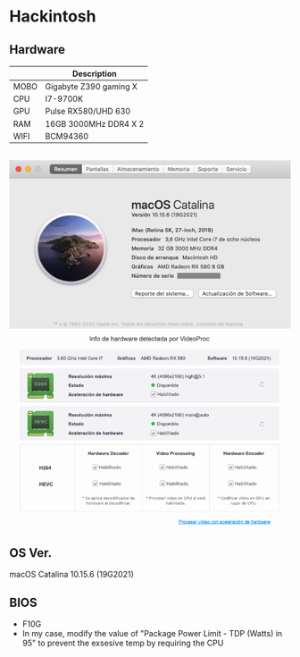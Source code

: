 # Hackintosh

## Hardware
  
|   |  Description |
| ------------ | ------------ |
| MOBO | Gigabyte Z390 gaming X  |
| CPU |  I7-9700K |
| GPU  |   Pulse RX580/UHD 630  |
| RAM  |  16GB 3000MHz DDR4 X 2 |
| WIFI | BCM94360 |


##
![](./screenshot/1.png)
![](./screenshot/12.png)

## OS Ver.
macOS Catalina 10.15.6 (19G2021)

## BIOS
- F10G
- In my case, modify the value of "Package Power Limit - TDP (Watts) in 95" to prevent the exsesive temp by requiring the CPU
